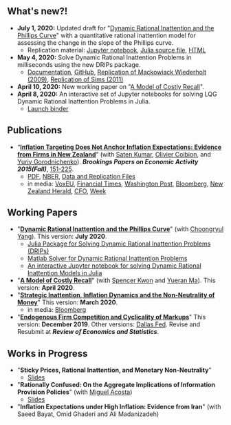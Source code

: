 ## What's new?!
* **July 1, 2020:** Updated draft for "[Dynamic Rational Inattention and the Phillips Curve](/dynamic_inattention.pdf)" with a quantitative rational inattention model for assessing the change in the slope of the Phillips curve.<br />
	* Replication material: [Jupyter notebook](https://github.com/afrouzi/DRIPs.jl/blob/master/examples/notebooks/ex5_Afrouzi_Yang_2019.ipynb),
	[Julia source file](https://github.com/afrouzi/DRIPs.jl/blob/master/examples/src/ex5_Afrouzi_Yang_2019.jl),
	[HTML](https://afrouzi.com/DRIPs.jl/dev/examples/ex5_ay2020/ex5_Afrouzi_Yang_2019/)
* **May 4, 2020:** Solve Dynamic Rational Inattention Problems in milliseconds using the new DRIPs package.<br />
	* [Documentation](http://afrouzi.github.io/DRIPs.jl/dev/),
	[GitHub](http://github.com/afrouzi/DRIPs.jl),
	[Replication of Mackowiack Wiederholt (2009)](https://afrouzi.github.io/DRIPs.jl/dev/examples/ex3_mw2009/ex3_Mackowiak_Wiederholt_2009/),
	[Replication of Sims (2011)](https://afrouzi.github.io/DRIPs.jl/dev/examples/ex4_sims2011/ex4_Sims_2011/)<br />
* **April 10, 2020:** New working paper on "[A Model of Costly Recall](/akm_memory.pdf)".  <br />
* **April 8, 2020:** An interactive set of Jupyter notebooks for solving  LQG Dynamic Rational Inattention Problems in Julia. 
	* [Launch binder](https://mybinder.org/v2/gh/afrouzi/DRIPs.jl/binder?filepath=examples)

## Publications

* “[**Inflation Targeting Does Not Anchor Inflation Expectations: Evidence from Firms in New Zealand**](http://www.brookings.edu/~/media/projects/bpea/fall-2015/pdfkumartextfallbpea.pdf)” 
(with [Saten Kumar](http://www.aut.ac.nz/profiles/saten-kumar), [Olivier Coibion](https://sites.google.com/site/ocoibion/), and [Yuriy Gorodnichenko](http://eml.berkeley.edu/~ygorodni/)). ***Brookings Papers on Economic Activity 2015(Fall)***, [151-225](http://www.brookings.edu/~/media/projects/bpea/fall-2015/pdfkumartextfallbpea.pdf). <br />
	* [PDF](https://docs.google.com/viewer?a=v&pid=sites&srcid=ZGVmYXVsdGRvbWFpbnxoYWZyb3V6aWt8Z3g6NjI3MTAwMDgzYjViNzY3ZA),
	  [NBER](http://www.nber.org/papers/w21814),
	  [Data and Replication Files](/KACG_replication_files.zip)
	* in media: [VoxEU](http://www.voxeu.org/article/inflation-targeting-and-expectations),
				[Financial Times](http://www.ft.com/fastft/390171/inflation-targeting),
				[Washington Post](http://www.washingtonpost.com/news/wonkblog/wp/2015/09/10/people-like-puppies-and-its-a-big-problem-for-the-economy/),
				[Bloomberg](http://www.bloomberg.com/news/articles/2015-09-10/this-new-study-questions-a-key-assumption-central-bankers-make-about-themselves),
				[New Zealand Herald](http://m.nzherald.co.nz/business/news/article.cfm?c_id=3&objectid=11511461),
				[CFO](http://ww2.cfo.com/forecasting/2015/09/study-questions-success-inflation-targeting/),
				[Week](http://theweek.com/speedreads/576720/americans-know-nothing-about-money-because-theyre-busy-googling-puppies)

## Working Papers
* "**[Dynamic Rational Inattention and the Phillips Curve](/dynamic_inattention.pdf)**" (with [Choongryul Yang](https://choongryulyang.github.io/)). This version: **July 2020**. <br />
	* [Julia Package for Solving Dynamic Rational Inattention Problems (DRIPs)](http://github.com/afrouzi/DRIPs.jl) <br />
	* [Matlab Solver for Dynamic Rational Inattention Problems](https://github.com/choongryulyang/dynamic_multivariate_RI) <br />
	* [An interactive Jupyter notebook for solving Dynamic Rational Inattention Models in Julia](https://mybinder.org/v2/gh/afrouzi/DRIPs.jl/binder?filepath=examples) <br />
* "**[A Model of Costly Recall](/akm_memory.pdf)**"  (with [Spencer Kwon](https://www.hbs.edu/faculty/Pages/profile.aspx?facId=1069369) and [Yueran Ma](https://voices.uchicago.edu/yueranma/)). This version: **April 2020**. <br />
* "**[Strategic Inattention, Inflation Dynamics and the Non-Neutrality of Money](/strategic_inattention.pdf)**" This version: **March 2020**.<br />
	* in media: [Bloomberg](https://www.bloomberg.com/view/articles/2018-05-01/economics-grapples-what-causes-recessions)<br />
* "**[Endogenous Firm Competition and Cyclicality of Markups](https://docs.google.com/viewer?a=v&pid=sites&srcid=ZGVmYXVsdGRvbWFpbnxoYWZyb3V6aWt8Z3g6MzZkMmU1Y2FlZDI3YmFjZg)**" This version: **December 2019**. Other versions: [Dallas Fed](http://www.dallasfed.org/assets/documents/institute/wpapers/2016/0265.pdf). Revise and Resubmit at ***Review of Economics and Statistics***.

## Works in Progress
* "**Sticky Prices, Rational Inattention, and Monetary Non-Neutrality**" 
	* [Slides](/calvo_ri_presented.pdf)
* "**Rationally Confused: On the Aggregate Implications of Information Provision Policies**" (with [Miguel Acosta](https://sites.google.com/view/miguelacosta/))
	* [Slides](/confusion_presented.pdf)
* "**Inflation Expectations under High Inflation: Evidence from Iran**" (with Saeed Bayat, Omid Ghaderi and Ali Madanizadeh)
